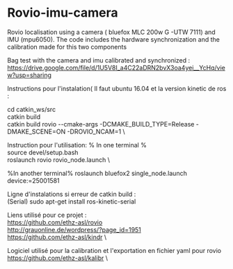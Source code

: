 # Rovio-imu-camera
Rovio localisation using a camera ( bluefox MLC 200w G -UTW 7111) and IMU (mpu6050). The code includes the hardware synchronization and the calibration made for this two components

Bag test with the camera and imu calibrated and synchronized :
https://drive.google.com/file/d/1U5V8I_a4C22aDRN2bvX3oa4yei__YcHq/view?usp=sharing

Instructions pour l'instalation( Il faut ubuntu 16.04 et la version kinetic de ros :

cd catkin_ws/src \
catkin build \
catkin build rovio --cmake-args -DCMAKE_BUILD_TYPE=Release -DMAKE_SCENE=ON -DROVIO_NCAM=1 \

Instruction pour l'utilisation:
% In one terminal %  \
source devel/setup.bash \
roslaunch rovio rovio_node.launch \

%In another terminal%
roslaunch bluefox2 single_node.launch device:=25001581

Ligne d'instalations si erreur de catkin build :  \
(Serial) sudo apt-get install ros-kinetic-serial




Liens utilisé pour ce projet :  \
https://github.com/ethz-asl/rovio  \
http://grauonline.de/wordpress/?page_id=1951  \
https://github.com/ethz-asl/kindr  \


Logiciel utilisé pour la calibration et l'exportation en fichier yaml pour rovio  \
https://github.com/ethz-asl/kalibr  \
